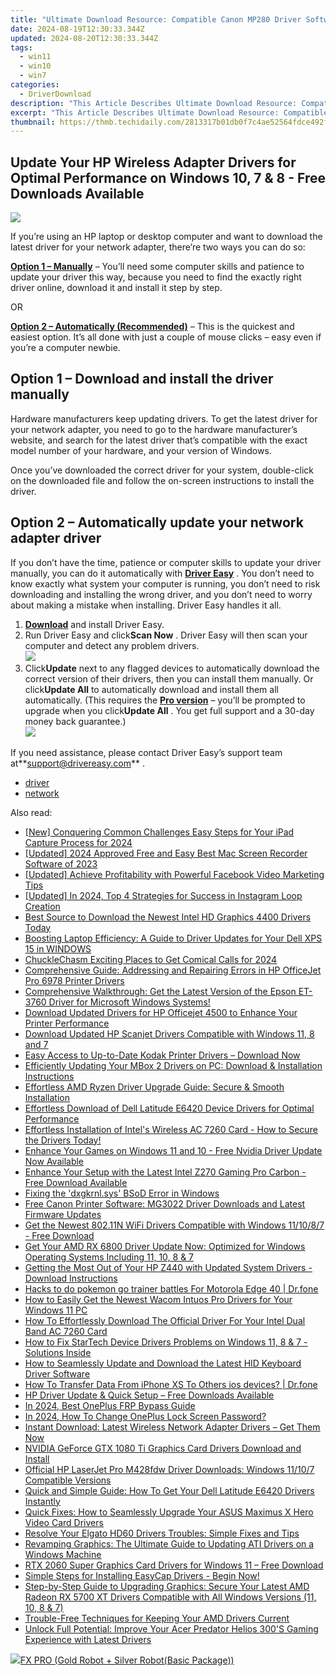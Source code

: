 ```yaml
---
title: "Ultimate Download Resource: Compatible Canon MP280 Driver Software for Microsoft Windows Users (Versions 11/8/7 Available)"
date: 2024-08-19T12:30:33.344Z
updated: 2024-08-20T12:30:33.344Z
tags:
  - win11
  - win10
  - win7
categories:
  - DriverDownload
description: "This Article Describes Ultimate Download Resource: Compatible Canon MP280 Driver Software for Microsoft Windows Users (Versions 11/8/7 Available)"
excerpt: "This Article Describes Ultimate Download Resource: Compatible Canon MP280 Driver Software for Microsoft Windows Users (Versions 11/8/7 Available)"
thumbnail: https://thmb.techidaily.com/2813317b01db0f7c4ae52564fdce492f88f0016328d542565dd1aa28d152d580.jpg
---
```


## Update Your HP Wireless Adapter Drivers for Optimal Performance on Windows 10, 7 & 8 - Free Downloads Available

![](https://images.drivereasy.com/wp-content/uploads/2018/11/img_5bff60daf0b94.jpg)

 If you’re using an HP laptop or desktop computer and want to download the latest driver for your network adapter, there’re two ways you can do so:

[**Option 1 – Manually**](https://tools.techidaily.com/drivereasy/download/) – You’ll need some computer skills and patience to update your driver this way, because you need to find the exactly right driver online, download it and install it step by step.

OR

[**Option 2 – Automatically (Recommended)**](https://www.drivereasy.com/knowledge/hp-network-driver-download-for-windows-10-7-8/#o2) – This is the quickest and easiest option. It’s all done with just a couple of mouse clicks – easy even if you’re a computer newbie.

## Option 1 – Download and install the driver manually

 Hardware manufacturers keep updating drivers. To get the latest driver for your network adapter, you need to go to the hardware manufacturer’s website, and search for the latest driver that’s compatible with the exact model number of your hardware, and your version of Windows.

 Once you’ve downloaded the correct driver for your system, double-click on the downloaded file and follow the on-screen instructions to install the driver.

## Option 2 – Automatically update your network adapter driver

 If you don’t have the time, patience or computer skills to update your driver manually, you can do it automatically with **[Driver Easy](https://tools.techidaily.com/drivereasy/download/)**  . You don’t need to know exactly what system your computer is running, you don’t need to risk downloading and installing the wrong driver, and you don’t need to worry about making a mistake when installing. Driver Easy handles it all.

1. **[Download](https://tools.techidaily.com/drivereasy/download/)**  and install Driver Easy.
2. Run Driver Easy and click**Scan Now** . Driver Easy will then scan your computer and detect any problem drivers.  
![](https://images.drivereasy.com/wp-content/uploads/2018/11/img_5bff59d2428c6.jpg)
3. Click**Update** next to any flagged devices to automatically download the correct version of their drivers, then you can install them manually. Or click**Update All** to automatically download and install them all automatically. (This requires the **[Pro version](https://tools.techidaily.com/drivereasy/download/)**  – you’ll be prompted to upgrade when you click**Update All** . You get full support and a 30-day money back guarantee.)  
![](https://images.drivereasy.com/wp-content/uploads/2018/11/img_5bff59dfc13fd.jpg)

 If you need assistance, please contact Driver Easy’s support team at**<support@drivereasy.com>** .

* [driver](https://tools.techidaily.com/drivereasy/download/)
* [network](https://tools.techidaily.com/drivereasy/download/)

<ins class="adsbygoogle"
     style="display:block"
     data-ad-format="autorelaxed"
     data-ad-client="ca-pub-7571918770474297"
     data-ad-slot="1223367746"></ins>



<ins class="adsbygoogle"
     style="display:block"
     data-ad-client="ca-pub-7571918770474297"
     data-ad-slot="8358498916"
     data-ad-format="auto"
     data-full-width-responsive="true"></ins>

<span class="atpl-alsoreadstyle">Also read:</span>
<div><ul>
<li><a href="https://remote-screen-capture.techidaily.com/new-conquering-common-challenges-easy-steps-for-your-ipad-capture-process-for-2024/"><u>[New] Conquering Common Challenges  Easy Steps for Your iPad Capture Process for 2024</u></a></li>
<li><a href="https://on-screen-recording.techidaily.com/updated-2024-approved-free-and-easy-best-mac-screen-recorder-software-of-2023/"><u>[Updated] 2024 Approved  Free and Easy  Best Mac Screen Recorder Software of 2023</u></a></li>
<li><a href="https://facebook-videos.techidaily.com/updated-achieve-profitability-with-powerful-facebook-video-marketing-tips/"><u>[Updated] Achieve Profitability with Powerful Facebook Video Marketing Tips</u></a></li>
<li><a href="https://instagram-clips.techidaily.com/updated-in-2024-top-4-strategies-for-success-in-instagram-loop-creation/"><u>[Updated] In 2024, Top 4 Strategies for Success in Instagram Loop Creation</u></a></li>
<li><a href="https://hardware-help.techidaily.com/best-source-to-download-the-newest-intel-hd-graphics-4400-drivers-today/"><u>Best Source to Download the Newest Intel HD Graphics 4400 Drivers Today</u></a></li>
<li><a href="https://hardware-help.techidaily.com/boosting-laptop-efficiency-a-guide-to-driver-updates-for-your-dell-xps-15-in-windows/"><u>Boosting Laptop Efficiency: A Guide to Driver Updates for Your Dell XPS 15 in WINDOWS</u></a></li>
<li><a href="https://extra-lessons.techidaily.com/chucklechasm-exciting-places-to-get-comical-calls-for-2024/"><u>ChuckleChasm  Exciting Places to Get Comical Calls for 2024</u></a></li>
<li><a href="https://hardware-help.techidaily.com/comprehensive-guide-addressing-and-repairing-errors-in-hp-officejet-pro-6978-printer-drivers/"><u>Comprehensive Guide: Addressing and Repairing Errors in HP OfficeJet Pro 6978 Printer Drivers</u></a></li>
<li><a href="https://hardware-help.techidaily.com/1722958279444-comprehensive-walkthrough-get-the-latest-version-of-the-epson-et-3760-driver-for-microsoft-windows-systems/"><u>Comprehensive Walkthrough: Get the Latest Version of the Epson ET-3760 Driver for Microsoft Windows Systems!</u></a></li>
<li><a href="https://hardware-help.techidaily.com/download-updated-drivers-for-hp-officejet-4500-to-enhance-your-printer-performance/"><u>Download Updated Drivers for HP Officejet 4500 to Enhance Your Printer Performance</u></a></li>
<li><a href="https://hardware-help.techidaily.com/download-updated-hp-scanjet-drivers-compatible-with-windows-11-8-and-7/"><u>Download Updated HP Scanjet Drivers Compatible with Windows 11, 8 and 7</u></a></li>
<li><a href="https://hardware-help.techidaily.com/1722974078070-easy-access-to-up-to-date-kodak-printer-drivers-download-now/"><u>Easy Access to Up-to-Date Kodak Printer Drivers – Download Now</u></a></li>
<li><a href="https://hardware-help.techidaily.com/efficiently-updating-your-mbox-2-drivers-on-pc-download-and-installation-instructions/"><u>Efficiently Updating Your MBox 2 Drivers on PC: Download & Installation Instructions</u></a></li>
<li><a href="https://hardware-help.techidaily.com/effortless-amd-ryzen-driver-upgrade-guide-secure-and-smooth-installation/"><u>Effortless AMD Ryzen Driver Upgrade Guide: Secure & Smooth Installation</u></a></li>
<li><a href="https://hardware-help.techidaily.com/effortless-download-of-dell-latitude-e6420-device-drivers-for-optimal-performance/"><u>Effortless Download of Dell Latitude E6420 Device Drivers for Optimal Performance</u></a></li>
<li><a href="https://hardware-help.techidaily.com/effortless-installation-of-intels-wireless-ac-7260-card-how-to-secure-the-drivers-today/"><u>Effortless Installation of Intel's Wireless AC 7260 Card - How to Secure the Drivers Today!</u></a></li>
<li><a href="https://hardware-help.techidaily.com/1722965276394-enhance-your-games-on-windows-11-and-10-free-nvidia-driver-update-now-available/"><u>Enhance Your Games on Windows 11 and 10 - Free Nvidia Driver Update Now Available</u></a></li>
<li><a href="https://hardware-help.techidaily.com/enhance-your-setup-with-the-latest-intel-z270-gaming-pro-carbon-free-download-available/"><u>Enhance Your Setup with the Latest Intel Z270 Gaming Pro Carbon - Free Download Available</u></a></li>
<li><a href="https://blue-screen-error.techidaily.com/fixing-the-dxgkrnlsys-bsod-error-in-windows/"><u>Fixing the 'dxgkrnl.sys' BSoD Error in Windows</u></a></li>
<li><a href="https://hardware-help.techidaily.com/free-canon-printer-software-mg3022-driver-downloads-and-latest-firmware-updates/"><u>Free Canon Printer Software: MG3022 Driver Downloads and Latest Firmware Updates</u></a></li>
<li><a href="https://hardware-help.techidaily.com/get-the-newest-80211n-wifi-drivers-compatible-with-windows-111087-free-download/"><u>Get the Newest 802.11N WiFi Drivers Compatible with Windows 11/10/8/7 - Free Download</u></a></li>
<li><a href="https://hardware-help.techidaily.com/1722957419681-get-your-amd-rx-6800-driver-update-now-optimized-for-windows-operating-systems-including-11-10-8-and-7/"><u>Get Your AMD RX 6800 Driver Update Now: Optimized for Windows Operating Systems Including 11, 10, 8 & 7</u></a></li>
<li><a href="https://hardware-help.techidaily.com/getting-the-most-out-of-your-hp-z440-with-updated-system-drivers-download-instructions/"><u>Getting the Most Out of Your HP Z440 with Updated System Drivers - Download Instructions</u></a></li>
<li><a href="https://android-pokemon-go.techidaily.com/hacks-to-do-pokemon-go-trainer-battles-for-motorola-edge-40-drfone-by-drfone-virtual-android/"><u>Hacks to do pokemon go trainer battles For Motorola Edge 40 | Dr.fone</u></a></li>
<li><a href="https://hardware-help.techidaily.com/how-to-easily-get-the-newest-wacom-intuos-pro-drivers-for-your-windows-11-pc/"><u>How to Easily Get the Newest Wacom Intuos Pro Drivers for Your Windows 11 PC</u></a></li>
<li><a href="https://hardware-help.techidaily.com/how-to-effortlessly-download-the-official-driver-for-your-intel-dual-band-ac-7260-card/"><u>How To Effortlessly Download The Official Driver For Your Intel Dual Band AC 7260 Card</u></a></li>
<li><a href="https://hardware-help.techidaily.com/how-to-fix-startech-device-drivers-problems-on-windows-11-8-and-7-solutions-inside/"><u>How to Fix StarTech Device Drivers Problems on Windows 11, 8 & 7 - Solutions Inside</u></a></li>
<li><a href="https://hardware-help.techidaily.com/how-to-seamlessly-update-and-download-the-latest-hid-keyboard-driver-software/"><u>How to Seamlessly Update and Download the Latest HID Keyboard Driver Software</u></a></li>
<li><a href="https://review-topics.techidaily.com/how-to-transfer-data-from-iphone-xs-to-others-ios-devices-drfone-by-drfone-transfer-data-from-ios-transfer-data-from-ios/"><u>How To Transfer Data From iPhone XS To Others ios devices? | Dr.fone</u></a></li>
<li><a href="https://hardware-help.techidaily.com/hp-driver-update-and-quick-setup-free-downloads-available/"><u>HP Driver Update & Quick Setup – Free Downloads Available</u></a></li>
<li><a href="https://android-frp.techidaily.com/in-2024-best-oneplus-frp-bypass-guide-by-drfone-android/"><u>In 2024, Best OnePlus FRP Bypass Guide</u></a></li>
<li><a href="https://easy-unlock-android.techidaily.com/in-2024-how-to-change-oneplus-lock-screen-password-by-drfone-android/"><u>In 2024, How To Change OnePlus Lock Screen Password?</u></a></li>
<li><a href="https://hardware-help.techidaily.com/instant-download-latest-wireless-network-adapter-drivers-get-them-now/"><u>Instant Download: Latest Wireless Network Adapter Drivers – Get Them Now</u></a></li>
<li><a href="https://hardware-help.techidaily.com/nvidia-geforce-gtx-1080-ti-graphics-card-drivers-download-and-install/"><u>NVIDIA GeForce GTX 1080 Ti Graphics Card Drivers Download and Install</u></a></li>
<li><a href="https://hardware-help.techidaily.com/official-hp-laserjet-pro-m428fdw-driver-downloads-windows-11107-compatible-versions/"><u>Official HP LaserJet Pro M428fdw Driver Downloads: Windows 11/10/7 Compatible Versions</u></a></li>
<li><a href="https://hardware-help.techidaily.com/quick-and-simple-guide-how-to-get-your-dell-latitude-e6420-drivers-instantly/"><u>Quick and Simple Guide: How To Get Your Dell Latitude E6420 Drivers Instantly</u></a></li>
<li><a href="https://hardware-help.techidaily.com/quick-fixes-how-to-seamlessly-upgrade-your-asus-maximus-x-hero-video-card-drivers/"><u>Quick Fixes: How to Seamlessly Upgrade Your ASUS Maximus X Hero Video Card Drivers</u></a></li>
<li><a href="https://hardware-help.techidaily.com/resolve-your-elgato-hd60-drivers-troubles-simple-fixes-and-tips/"><u>Resolve Your Elgato HD60 Drivers Troubles: Simple Fixes and Tips</u></a></li>
<li><a href="https://hardware-help.techidaily.com/revamping-graphics-the-ultimate-guide-to-updating-ati-drivers-on-a-windows-machine/"><u>Revamping Graphics: The Ultimate Guide to Updating ATI Drivers on a Windows Machine</u></a></li>
<li><a href="https://hardware-help.techidaily.com/rtx-2060-super-graphics-card-drivers-for-windows-11-free-download/"><u>RTX 2060 Super Graphics Card Drivers for Windows 11 – Free Download</u></a></li>
<li><a href="https://hardware-help.techidaily.com/simple-steps-for-installing-easycap-drivers-begin-now/"><u>Simple Steps for Installing EasyCap Drivers - Begin Now!</u></a></li>
<li><a href="https://hardware-help.techidaily.com/step-by-step-guide-to-upgrading-graphics-secure-your-latest-amd-radeon-rx-5700-xt-drivers-compatible-with-all-windows-versions-11-10-8-and-7/"><u>Step-by-Step Guide to Upgrading Graphics: Secure Your Latest AMD Radeon RX 5700 XT Drivers Compatible with All Windows Versions (11, 10, 8 & 7)</u></a></li>
<li><a href="https://hardware-help.techidaily.com/trouble-free-techniques-for-keeping-your-amd-drivers-current/"><u>Trouble-Free Techniques for Keeping Your AMD Drivers Current</u></a></li>
<li><a href="https://hardware-help.techidaily.com/unlock-full-potential-improve-your-acer-predator-helios-300s-gaming-experience-with-latest-drivers/"><u>Unlock Full Potential: Improve Your Acer Predator Helios 300'S Gaming Experience with Latest Drivers</u></a></li>
</ul></div>

<!-- affiliate ads begin -->
<a href="https://secure.2checkout.com/order/checkout.php?PRODS=40085955&QTY=1&AFFILIATE=108875&CART=1"><img src="https://secure.avangate.com/images/merchant/f702defbc67edb455949f46babab0c18/products/2_logo9.png" border="0">FX PRO (Gold Robot + Silver Robot(Basic Package))</a>
<!-- affiliate ads end -->